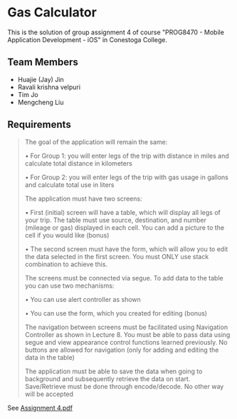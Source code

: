# Gas Calculator

This is the solution of group assignment 4 of course "PROG8470 - Mobile Application Development - iOS" in Conestoga College.

## Team Members

- Huajie (Jay) Jin
- Ravali krishna velpuri
- Tim Jo
- Mengcheng Liu

## Requirements

> The goal of the application will remain the same:
> 
> • For Group 1: you will enter legs of the trip with distance in miles and calculate total distance in kilometers
> 
> • For Group 2: you will enter legs of the trip with gas usage in gallons and calculate total use in liters
> 
> The application must have two screens:
>  
> • First (initial) screen will have a table, which will display all legs of your trip. The table must use source, destination, and number (mileage or gas) displayed in each cell. You can add a picture to the cell if you would like (bonus)
> 
> • The second screen must have the form, which will allow you to edit the data selected in the first screen. You must ONLY use stack combination to achieve this.
> 
> The screens must be connected via segue. To add data to the table you can use two mechanisms:
> 
> • You can use alert controller as shown
> 
> • You can use the form, which you created for editing (bonus)
> 
> The navigation between screens must be facilitated using Navigation Controller as shown in Lecture 8. You must be able to pass data using segue and view appearance control functions learned previously. No buttons are allowed for navigation (only for adding and editing the data in the table)
> 
> The application must be able to save the data when going to background and subsequently retrieve the data on start. Save/Retrieve must be done through encode/decode. No other way will be accepted

See [Assignment 4.pdf](Assignment%204.pdf)
